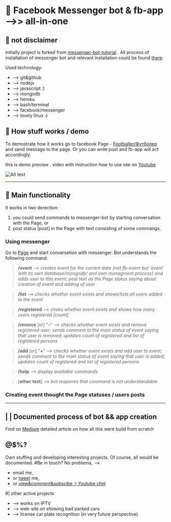 # 🤖 Facebook Messenger bot & fb-app -->> all-in-one

## 🙌 not disclaimer
initially project is forked from [messenger-bot-tutorial](https://github.com/jw84/messenger-bot-tutorial) . All process of installation of messenger bot and relevant installation could be found [there](https://github.com/jw84/messenger-bot-tutorial).

Used technology:
* --> git&github
* --> nodejs
* --> javascript :)
* --> mongodb
* --> heroku
* --> bash/terminal
* --> facebook/messenger
* --> lovely linux :)

## 🙌 How stuff works / demo
To demostrate how it works go to facebook Page - [Footballer/Футболєр](https://www.facebook.com/footballendpoint/) and send message to the page. Or you can write post and fb-app will act accordingly.

this is demo preview . video with instruction how to use see on [Youtube](#)

![Alt text](/demo_app/2s.gif)


-------------------------------------------------------------------------


## 🙌 Main functionality

It works in two derection:
1. you could send commands to messenger-bot by starting conversation with the Page,
or 
2. post status [post] in the Page with text consisting of some commangs.



### Using messenger

Go to [Page](https://www.facebook.com/footballendpoint/) and start conversetion with messenger.
Bot understands the following command:

>    **/event**                  --> *creates event for the current date {not fb-event but 'event' with its own database/mongodb/ and own managment process} and adds user to this event; post text as the Page status saying about creation of event and adding of user*
     
>   **/list**                      -->  *checks whether event exists and shows/lists all users added to the event*
    
>   **/registered**         --> *cheks whether event exists and shows how many users registered [count]*

>    **/remove** [or] "**-**"  --> *checks whether event exists and remove registered user; sends comment to the main status of event saying that user is removed; updates count of registered and list of registered persons*

>    **/add** [or] "**+**"       --> *checks whether event exists and add user to event; sends comment to the main status of event saying that user is added; updates count of registered and list of registered persons*

>    **/help**               --> *display available commands*

>    [**other text**]    --> *bot respones that command is not understandable*



### Creating event thought the Page statuses / users posts


-------------------------------------------------------------------------


## | |  Documented process of bot && app creation

Find on [Medium](#) detailed article on how all this were build from scratch


## @$%?

Own stuffing and developing interesting projects. Of course, all would be documented.
#Be in touch?
No problema, -->
* email me,
* or [tweet](https://twitter.com/engineering_lf) me,
* or [view&comment&subscibe :) Youtube chnl](https://www.youtube.com/channel/UCRutklAuR4EtKzQZDatGpKA)

#| other active projects
* --> works on IPTV
* --> web-site on showing bad parked cars
* --> license car plate recognition (in very future perspective)
